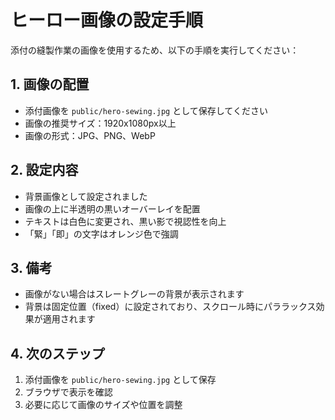 # ヒーロー画像の設定手順

添付の縫製作業の画像を使用するため、以下の手順を実行してください：

## 1. 画像の配置
- 添付画像を `public/hero-sewing.jpg` として保存してください
- 画像の推奨サイズ：1920x1080px以上
- 画像の形式：JPG、PNG、WebP

## 2. 設定内容
- 背景画像として設定されました
- 画像の上に半透明の黒いオーバーレイを配置
- テキストは白色に変更され、黒い影で視認性を向上
- 「緊」「即」の文字はオレンジ色で強調

## 3. 備考
- 画像がない場合はスレートグレーの背景が表示されます
- 背景は固定位置（fixed）に設定されており、スクロール時にパララックス効果が適用されます

## 4. 次のステップ
1. 添付画像を `public/hero-sewing.jpg` として保存
2. ブラウザで表示を確認
3. 必要に応じて画像のサイズや位置を調整 